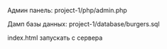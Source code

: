 Админ панель: project-1/php/admin.php

Дамп базы данных: project-1/database/burgers.sql

index.html запускать с сервера